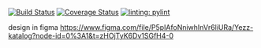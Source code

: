 [![Build Status](https://app.travis-ci.com/alezhuq/epam_petproject.svg?branch=develop)](https://app.travis-ci.com/alezhuq/epam_petproject)
[![Coverage Status](https://coveralls.io/repos/github/alezhuq/epam_petproject/badge.svg)](https://coveralls.io/github/alezhuq/epam_petproject) 
[![linting: pylint](https://img.shields.io/badge/linting-pylint-green)](https://github.com/alezhuq/epam_petproject)


design in figma https://www.figma.com/file/P5pIAfoNniwhInVr6liURa/Yezz-katalog?node-id=0%3A1&t=zHOjTyK6Dv1SGfH4-0